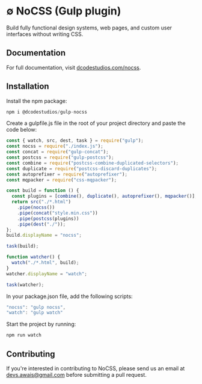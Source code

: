 # &empty; NoCSS (Gulp plugin)

Build fully functional design systems, web pages, and custom user interfaces without writing CSS.

## Documentation

For full documentation, visit [dcodestudios.com/nocss](http://dcodestudios.com/nocss).

## Installation

Install the npm package:

```javascript
npm i @dcodestudios/gulp-nocss
```

Create a gulpfile.js file in the root of your project directory and paste the code below:

```javascript
const { watch, src, dest, task } = require("gulp");
const nocss = require("./index.js");
const concat = require("gulp-concat");
const postcss = require("gulp-postcss");
const combine = require("postcss-combine-duplicated-selectors");
const duplicate = require("postcss-discard-duplicates");
const autoprefixer = require("autoprefixer");
const mqpacker = require("css-mqpacker");

const build = function () {
  const plugins = [combine(), duplicate(), autoprefixer(), mqpacker()];
  return src("./*.html")
    .pipe(nocss())
    .pipe(concat("style.min.css"))
    .pipe(postcss(plugins))
    .pipe(dest("./"));
};
build.displayName = "nocss";

task(build);

function watcher() {
  watch("./*.html", build);
}
watcher.displayName = "watch";

task(watcher);
```

In your package.json file, add the following scripts:

```javascript
"nocss": "gulp nocss",
"watch": "gulp watch"
```

Start the project by running:

```javascript
npm run watch
```

## Contributing

If you're interested in contributing to NoCSS, please send us an email at [devs.awais@gmail.com](mailto:devs.awais@gmail.com) before submitting a pull request.
